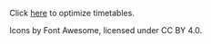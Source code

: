 Click [here](https://alexrichterxyz.github.io/social_golfer_timetabling/) to optimize timetables.



Icons by Font Awesome, licensed under CC BY 4.0.